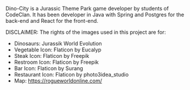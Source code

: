 Dino-City is a Jurassic Theme Park game developer by students of CodeClan.
It has been developer in Java with Spring and Postgres for the back-end and React for the front-end.

DISCLAIMER: The rights of the images used in this project are for:
- Dinosaurs: Jurassik World Evolution
- Vegetable Icon: Flaticon by Eucalyp
- Steak Icon: Flaticon by Freepik
- Restroom Icon: Flaticon by Freepik
- Bar Icon: Flaticon by Surang
- Restaurant Icon: Flaticon by photo3idea_studio
- Map: https://rogueworldonline.com/

